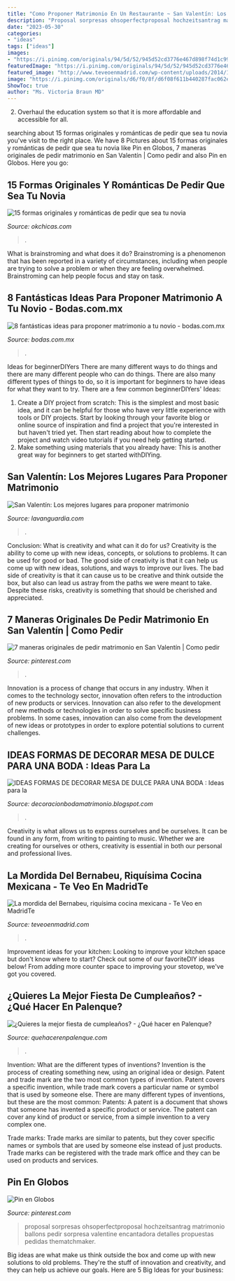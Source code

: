 ```yaml
---
title: "Como Proponer Matrimonio En Un Restaurante ~ San Valentín: Los Mejores Lugares Para Proponer Matrimonio"
description: "Proposal sorpresas ohsoperfectproposal hochzeitsantrag matrimonio ballons pedir sorpresa valentine encantadora detalles propuestas pedidas thematchmaker"
date: "2023-05-30"
categories:
- "ideas"
tags: ["ideas"]
images:
- "https://i.pinimg.com/originals/94/5d/52/945d52cd3776e467d898f74d1c999708.jpg"
featuredImage: "https://i.pinimg.com/originals/94/5d/52/945d52cd3776e467d898f74d1c999708.jpg"
featured_image: "http://www.teveoenmadrid.com/wp-content/uploads/2014/10/restaurante-la-mordida-del-bernabeu-Te-veo-en-Madrid.jpg"
image: "https://i.pinimg.com/originals/d6/f0/8f/d6f08f611b440287fac062e8d30bf846.jpg"
ShowToc: true
author: "Ms. Victoria Braun MD"
---
```



2. Overhaul the education system so that it is more affordable and accessible for all.

	

		
searching about 15 formas originales y románticas de pedir que sea tu novia you've visit to the right place. We have 8 Pictures about 15 formas originales y románticas de pedir que sea tu novia like Pin en Globos, 7 maneras originales de pedir matrimonio en San Valentín | Como pedir and also Pin en Globos. Here you go:
		
    
## 15 Formas Originales Y Románticas De Pedir Que Sea Tu Novia

<img loading=lazy src="http://www.okchicas.com/wp-content/uploads/2016/05/original-6.jpg" onerror="this.onerror=null;this.src='https://tse4.mm.bing.net/th?id=OIP.w3oKR6mCdyVs1Ppc74ltNgHaGM&amp;pid=15.1';" alt="15 formas originales y románticas de pedir que sea tu novia">

_Source: okchicas.com_

>. 

	

What is brainstroming and what does it do?
Brainstroming is a phenomenon that has been reported in a variety of circumstances, including when people are trying to solve a problem or when they are feeling overwhelmed. Brainstroming can help people focus and stay on task.

    
## 8 Fantásticas Ideas Para Proponer Matrimonio A Tu Novio - Bodas.com.mx

<img loading=lazy src="https://cdn0.bodas.com.mx/articles/images/vendor/2/0/8/4/iya-27_5_112084.jpg" onerror="this.onerror=null;this.src='https://tse1.mm.bing.net/th?id=OIP.Atn4aqqTQlk5cl2qxX3rRQHaE8&amp;pid=15.1';" alt="8 fantásticas ideas para proponer matrimonio a tu novio - bodas.com.mx">

_Source: bodas.com.mx_

>. 

	

Ideas for beginnerDIYers
There are many different ways to do things and there are many different people who can do things. There are also many different types of things to do, so it is important for beginners to have ideas for what they want to try. There are a few common beginnerDIYers' Ideas: 
1. Create a DIY project from scratch: This is the simplest and most basic idea, and it can be helpful for those who have very little experience with tools or DIY projects. Start by looking through your favorite blog or online source of inspiration and find a project that you're interested in but haven't tried yet. Then start reading about how to complete the project and watch video tutorials if you need help getting started. 
2. Make something using materials that you already have: This is another great way for beginners to get started withDIYing.

    
## San Valentín: Los Mejores Lugares Para Proponer Matrimonio

<img loading=lazy src="http://www.lavanguardia.com/r/GODO/LV/p4/WebSite/2017/02/13/Recortada/img_lbernaus_20170214-085219_imagenes_lv_terceros_istock-488002296-kMlC-U422749359sPD-992x558@LaVanguardia-Web.jpg" onerror="this.onerror=null;this.src='https://tse4.mm.bing.net/th?id=OIP.NZ4MyTTtlFDftSHjSMJgmgHaEK&amp;pid=15.1';" alt="San Valentín: Los mejores lugares para proponer matrimonio">

_Source: lavanguardia.com_

>. 

	

Conclusion: What is creativity and what can it do for us?
Creativity is the ability to come up with new ideas, concepts, or solutions to problems. It can be used for good or bad. The good side of creativity is that it can help us come up with new ideas, solutions, and ways to improve our lives. The bad side of creativity is that it can cause us to be creative and think outside the box, but also can lead us astray from the paths we were meant to take. Despite these risks, creativity is something that should be cherished and appreciated.

    
## 7 Maneras Originales De Pedir Matrimonio En San Valentín | Como Pedir

<img loading=lazy src="https://i.pinimg.com/originals/d6/f0/8f/d6f08f611b440287fac062e8d30bf846.jpg" onerror="this.onerror=null;this.src='https://tse1.mm.bing.net/th?id=OIP.Y_wZ93LIbtzyTAYQqvoVPgHaJR&amp;pid=15.1';" alt="7 maneras originales de pedir matrimonio en San Valentín | Como pedir">

_Source: pinterest.com_

>. 

	

Innovation is a process of change that occurs in any industry. When it comes to the technology sector, innovation often refers to the introduction of new products or services. Innovation can also refer to the development of new methods or technologies in order to solve specific business problems. In some cases, innovation can also come from the development of new ideas or prototypes in order to explore potential solutions to current challenges.

    
## IDEAS FORMAS DE DECORAR MESA DE DULCE PARA UNA BODA : Ideas Para La

<img loading=lazy src="http://3.bp.blogspot.com/-r-OR4-yYZkU/UYBEuAokAlI/AAAAAAAAJgM/OSfU40L_kYo/s640/ideas-decorar-mesa-dulces.jpg" onerror="this.onerror=null;this.src='https://tse1.mm.bing.net/th?id=OIP.iYYJjgUGlVFikEFTdAkijAHaJ4&amp;pid=15.1';" alt="IDEAS FORMAS DE DECORAR MESA DE DULCE PARA UNA BODA : Ideas para la">

_Source: decoracionbodamatrimonio.blogspot.com_

>. 

	

Creativity is what allows us to express ourselves and be ourselves. It can be found in any form, from writing to painting to music. Whether we are creating for ourselves or others, creativity is essential in both our personal and professional lives.

    
## La Mordida Del Bernabeu, Riquísima Cocina Mexicana - Te Veo En MadridTe

<img loading=lazy src="http://www.teveoenmadrid.com/wp-content/uploads/2014/10/restaurante-la-mordida-del-bernabeu-Te-veo-en-Madrid.jpg" onerror="this.onerror=null;this.src='https://tse1.mm.bing.net/th?id=OIP.vGsmYYNiB-ufnzqClofwNAHaE8&amp;pid=15.1';" alt="La mordida del Bernabeu, riquísima cocina mexicana - Te Veo en MadridTe">

_Source: teveoenmadrid.com_

>. 

	

Improvement ideas for your kitchen:
Looking to improve your kitchen space but don't know where to start? Check out some of our favoriteDIY ideas below! From adding more counter space to improving your stovetop, we've got you covered.

    
## ¿Quieres La Mejor Fiesta De Cumpleaños? - ¿Qué Hacer En Palenque?

<img loading=lazy src="https://quehacerenpalenque.com/wp-content/uploads/2018/08/decoracion-para-techo-del-salon-fiesta-dulces-16-2-768x512.jpg" onerror="this.onerror=null;this.src='https://tse2.mm.bing.net/th?id=OIP.ApR0K1lOmTKi744sijDzPwHaE8&amp;pid=15.1';" alt="¿Quieres la mejor fiesta de cumpleaños? - ¿Qué hacer en Palenque?">

_Source: quehacerenpalenque.com_

>. 

	

Invention: What are the different types of inventions?
Invention is the process of creating something new, using an original idea or design. Patent and trade mark are the two most common types of invention. Patent covers a specific invention, while trade mark covers a particular name or symbol that is used by someone else. There are many different types of inventions, but these are the most common:
Patents: A patent is a document that shows that someone has invented a specific product or service. The patent can cover any kind of product or service, from a simple invention to a very complex one.

Trade marks: Trade marks are similar to patents, but they cover specific names or symbols that are used by someone else instead of just products. Trade marks can be registered with the trade mark office and they can be used on products and services.

    
## Pin En Globos

<img loading=lazy src="https://i.pinimg.com/originals/94/5d/52/945d52cd3776e467d898f74d1c999708.jpg" onerror="this.onerror=null;this.src='https://tse4.mm.bing.net/th?id=OIP.UOYWufrmTLps8AOW6_f_cgHaLG&amp;pid=15.1';" alt="Pin en Globos">

_Source: pinterest.com_

>proposal sorpresas ohsoperfectproposal hochzeitsantrag matrimonio ballons pedir sorpresa valentine encantadora detalles propuestas pedidas thematchmaker. 

	

Big ideas are what make us think outside the box and come up with new solutions to old problems. They're the stuff of innovation and creativity, and they can help us achieve our goals. Here are 5 Big Ideas for your business: 

